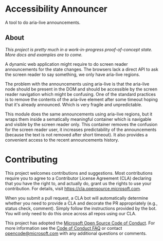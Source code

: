 # Accessibility Announcer

A tool to do aria-live announcements.

## About

*This project is pretty much in a work-in-progress proof-of-concept state. More docs and examples are to come.*

A dynamic web application might require to do screen reader announcements for the state changes. The browsers lack a direct API to ask the screen reader to say something, we only have aria-live regions.

The problem with the announcements using aria-live is that the aria-live node should be present in the DOM and should be accessible by the screen reader navigation which might be confusing. One of the standard practices is to remove the contents of the aria-live element after some timeout hoping that it's already announced. Which is very fragile and unpredictable.

This module does the same announcements using aria-live regions, but it wraps them inside a sematically meaningful container which is navigable and visible by the screen reader only. This container removes the confusion for the screen reader user, it increases predictability of the announcements (because the text is not removed after short timeout). It also provides a convenient access to the recent announcements history.

# Contributing

This project welcomes contributions and suggestions.  Most contributions require you to agree to a
Contributor License Agreement (CLA) declaring that you have the right to, and actually do, grant us
the rights to use your contribution. For details, visit https://cla.opensource.microsoft.com.

When you submit a pull request, a CLA bot will automatically determine whether you need to provide
a CLA and decorate the PR appropriately (e.g., status check, comment). Simply follow the instructions
provided by the bot. You will only need to do this once across all repos using our CLA.

This project has adopted the [Microsoft Open Source Code of Conduct](https://opensource.microsoft.com/codeofconduct/).
For more information see the [Code of Conduct FAQ](https://opensource.microsoft.com/codeofconduct/faq/) or
contact [opencode@microsoft.com](mailto:opencode@microsoft.com) with any additional questions or comments.
